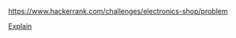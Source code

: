 https://www.hackerrank.com/challenges/electronics-shop/problem

[Explain](https://www.hackerrank.com/challenges/electronics-shop/forum/comments/283836)
